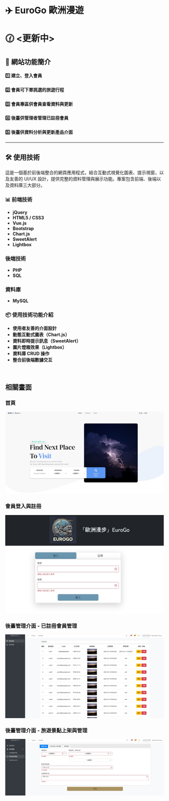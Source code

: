 # :airplane: EuroGo 歐洲漫遊

# :clock130: <更新中>

## :blue_book: 網站功能簡介
#### :one: 建立、登入會員
#### :two: 會員可下單挑選的旅遊行程
#### :three: 會員專區供會員查看資料與更新
#### :four: 後臺供管理者管理已註冊會員
#### :five: 後臺供資料分析與更新產品介面

<hr>

## 🛠️ 使用技術
這是一個基於前後端整合的網頁應用程式，結合互動式視覺化圖表、提示視窗，以及友善的 UI/UX 設計，提供完整的資料管理與展示功能。專案包含前端、後端以及資料庫三大部分。

### 📊 前端技術
- **jQuery**
- **HTML5 / CSS3**
- **Vue.js**
- **Bootstrap**
- **Chart.js**
- **SweetAlert**
- **Lightbox**

### 後端技術
- **PHP**
- **SQL**

### 資料庫
- **MySQL**

### 📦 使用技術功能介紹
- **使用者友善的介面設計**
- **動態互動式圖表（Chart.js）**
- **資料即時提示訊息（SweetAlert）**
- **圖片燈箱效果（Lightbox）**
- **資料庫 CRUD 操作**
- **整合前後端數據交互**

<br>

## 相關畫面

### 首頁
![photo_index](https://github.com/Andrea-Alter01/EuroGo/blob/main/snapshots/index.jpg)

### 會員登入與註冊
![photo_login](https://github.com/Andrea-Alter01/EuroGo/blob/main/snapshots/loging_%26_register.jpg)

### 後臺管理介面 - 已註冊會員管理
![photo_admin_1](https://github.com/Andrea-Alter01/EuroGo/blob/main/snapshots/admin01.jpg)

### 後臺管理介面 - 旅遊景點上架與管理
![photo_admin_1](https://github.com/Andrea-Alter01/EuroGo/blob/main/snapshots/admin02.jpg)
